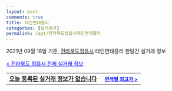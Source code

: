 ```yaml
---
layout: post
comments: true
title: 태인면태흥리
categories: [실거래가]
permalink: /apt/전라북도정읍시태인면태흥리
---
```


2021년 09월 18일 기준, <a href="/apt/전라북도정읍시">전라북도정읍시</a> 태인면태흥리 한달간 실거래 정보

<a style="color: blue;" href="/apt/전라북도정읍시">< 전라북도 정읍시 전체 실거래 정보</a>
<!---- start ---->
<table>
  <tr>
    <td colspan="4" style="font-weight: bold;"><a href="/apt/전라북도정읍시태인면태흥리{name_without_space}">오늘 등록된 실거래 정보가 없습니다</a> &nbsp;&nbsp;&nbsp; <a style="color: blue; font-size: smaller;" href="/apt/전라북도정읍시태인면태흥리{name_without_space}">면적별 최고가 ></a></td>
  </tr>
    
</table>
<!---- end ---->
    